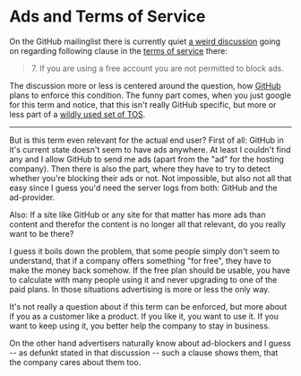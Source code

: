 # Ads and Terms of Service

On the GitHub mailinglist there is currently quiet [a weird discussion](http://groups.google.com/group/github/browse_thread/thread/410347076240a693) going on regarding following clause in the [terms of service](http://github.com/site/terms) there:

> 7\. If you are using a free account you are not permitted to block ads.

The discussion more or less is centered around the question, how [GitHub](ttp://github.com/) plans to enforce this condition. The funny part comes, when you just google for this term and notice, that this isn't really GitHub specific, but more or less part of a [wildly used set of TOS](http://www.google.com/search?q=%22free+account+you+are+not+permitted+to+block+ads%22+%22more+than+one%22&hl=en&filter=0).

-------------------------------

But is this term even relevant for the actual end user? First of all: GitHub in it's current state doesn't seem to have ads anywhere. At least I couldn't find any and I allow GitHub to send me ads (apart from the "ad" for the hosting company). Then there is also the part, where they have to try to detect whether you're blocking their ads or not. Not impossible, but also not all that easy since I guess you'd need the server logs from both: GitHub and the ad-provider. 

Also: If a site like GitHub or any site for that matter has more ads than content and therefor the content is no longer all that relevant, do you really want to be there? 

I guess it boils down the problem, that some people simply don't seem to understand, that if a company offers something "for free", they have to make the money back somehow. If the free plan should be usable, you have to calculate with many people using it and never upgrading to one of the paid plans. In those situations advertising is more or less the only way.

It's not really a question about if this term can be enforced, but more about if you as a customer like a product. If you like it, you want to use it. If you want to keep using it, you better help the company to stay in business. 

On the other hand advertisers naturally know about ad-blockers and I guess -- as defunkt stated in that discussion -- such a clause shows them, that the company cares about them too.